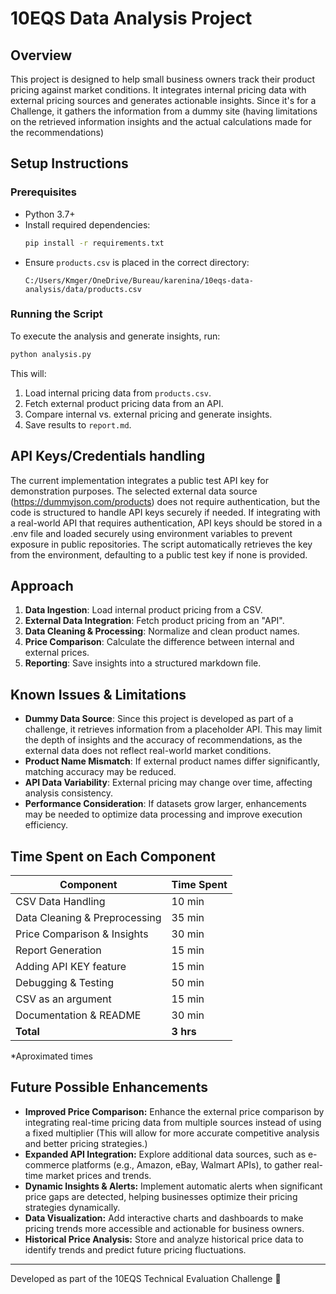 # 10EQS Data Analysis Project

## Overview
This project is designed to help small business owners track their product pricing against market conditions. It integrates internal pricing data with external pricing sources and generates actionable insights.
Since it's for a Challenge, it gathers the information from a dummy site (having limitations on the retrieved information insights and the actual calculations made for the recommendations)

## Setup Instructions
### Prerequisites
- Python 3.7+
- Install required dependencies:
  ```bash
  pip install -r requirements.txt
  ```
- Ensure `products.csv` is placed in the correct directory:
  ```
  C:/Users/Kmger/OneDrive/Bureau/karenina/10eqs-data-analysis/data/products.csv
  ```

### Running the Script
To execute the analysis and generate insights, run:
```bash
python analysis.py
```
This will:
1. Load internal pricing data from `products.csv`.
2. Fetch external product pricing data from an API.
3. Compare internal vs. external pricing and generate insights.
4. Save results to `report.md`.

## API Keys/Credentials handling
The current implementation integrates a public test API key for demonstration purposes. The selected external data source (https://dummyjson.com/products) does not require authentication, but the code is structured to handle API keys securely if needed.
If integrating with a real-world API that requires authentication, API keys should be stored in a .env file and loaded securely using environment variables to prevent exposure in public repositories. The script automatically retrieves the key from the environment, defaulting to a public test key if none is provided.

## Approach
1. **Data Ingestion**: Load internal product pricing from a CSV.
2. **External Data Integration**: Fetch product pricing from an "API".
3. **Data Cleaning & Processing**: Normalize and clean product names.
4. **Price Comparison**: Calculate the difference between internal and external prices.
5. **Reporting**: Save insights into a structured markdown file.

## Known Issues & Limitations
- **Dummy Data Source**: Since this project is developed as part of a challenge, it retrieves information from a placeholder API. This may limit the depth of insights and the accuracy of recommendations, as the external data does not reflect real-world market conditions.
- **Product Name Mismatch**: If external product names differ significantly, matching accuracy may be reduced.
- **API Data Variability**: External pricing may change over time, affecting analysis consistency.
- **Performance Consideration**: If datasets grow larger, enhancements may be needed to optimize data processing and improve execution efficiency.

## Time Spent on Each Component
| Component                     | Time Spent |
|-------------------------------|------------|
| CSV Data Handling             | 10 min     |
| Data Cleaning & Preprocessing | 35 min     |
| Price Comparison & Insights   | 30 min     |
| Report Generation             | 15 min     |
| Adding API KEY feature        | 15 min     |
| Debugging & Testing           | 50 min     |
| CSV as an argument            | 15 min     |
| Documentation & README        | 30 min     |
| **Total**                     | **3 hrs**  |
*Aproximated times

## Future Possible Enhancements
- **Improved Price Comparison:** Enhance the external price comparison by integrating real-time pricing data from multiple sources instead of using a fixed multiplier (This will allow for more accurate competitive analysis and better pricing strategies.)
- **Expanded API Integration:** Explore additional data sources, such as e-commerce platforms (e.g., Amazon, eBay, Walmart APIs), to gather real-time market prices and trends.
- **Dynamic Insights & Alerts:** Implement automatic alerts when significant price gaps are detected, helping businesses optimize their pricing strategies dynamically.
- **Data Visualization:** Add interactive charts and dashboards to make pricing trends more accessible and actionable for business owners.
- **Historical Price Analysis:** Store and analyze historical price data to identify trends and predict future pricing fluctuations.

---
Developed as part of the 10EQS Technical Evaluation Challenge 🚀
